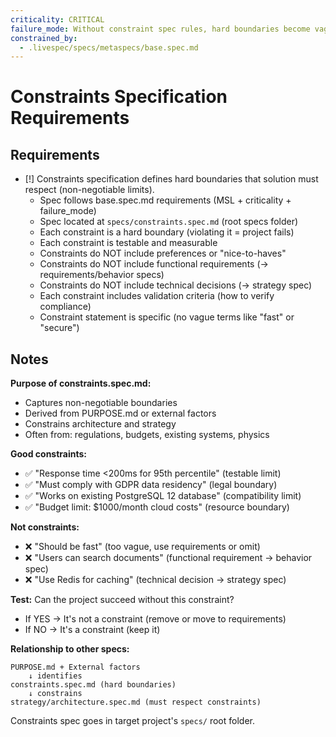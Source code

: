 ```yaml
---
criticality: CRITICAL
failure_mode: Without constraint spec rules, hard boundaries become vague requirements or mix with preferences
constrained_by:
  - .livespec/specs/metaspecs/base.spec.md
---
```


# Constraints Specification Requirements

## Requirements
- [!] Constraints specification defines hard boundaries that solution must respect (non-negotiable limits).
  - Spec follows base.spec.md requirements (MSL + criticality + failure_mode)
  - Spec located at `specs/constraints.spec.md` (root specs folder)
  - Each constraint is a hard boundary (violating it = project fails)
  - Each constraint is testable and measurable
  - Constraints do NOT include preferences or "nice-to-haves"
  - Constraints do NOT include functional requirements (→ requirements/behavior specs)
  - Constraints do NOT include technical decisions (→ strategy spec)
  - Each constraint includes validation criteria (how to verify compliance)
  - Constraint statement is specific (no vague terms like "fast" or "secure")

## Notes

**Purpose of constraints.spec.md:**
- Captures non-negotiable boundaries
- Derived from PURPOSE.md or external factors
- Constrains architecture and strategy
- Often from: regulations, budgets, existing systems, physics

**Good constraints:**
- ✅ "Response time <200ms for 95th percentile" (testable limit)
- ✅ "Must comply with GDPR data residency" (legal boundary)
- ✅ "Works on existing PostgreSQL 12 database" (compatibility limit)
- ✅ "Budget limit: $1000/month cloud costs" (resource boundary)

**Not constraints:**
- ❌ "Should be fast" (too vague, use requirements or omit)
- ❌ "Users can search documents" (functional requirement → behavior spec)
- ❌ "Use Redis for caching" (technical decision → strategy spec)

**Test:** Can the project succeed without this constraint?
- If YES → It's not a constraint (remove or move to requirements)
- If NO → It's a constraint (keep it)

**Relationship to other specs:**
```
PURPOSE.md + External factors
    ↓ identifies
constraints.spec.md (hard boundaries)
    ↓ constrains
strategy/architecture.spec.md (must respect constraints)
```

Constraints spec goes in target project's `specs/` root folder.

